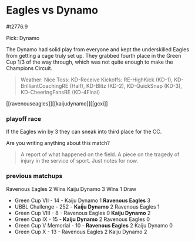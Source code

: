 # Eagles vs Dynamo

#t2776.9

Pick: Dynamo

The Dynamo had solid play from everyone and kept the underskilled Eagles from getting a cage truly set up. They grabbed fourth place in the Green Cup 1/3 of the way through, which was not quite enough to make the Champions Circuit.

> Weather: Nice
> Toss: KD-Receive
> Kickoffs: RE-HighKick (KD-1), KD-BrilliantCoachingRE (Half), KD-Blitz (KD-2), KD-QuickSnap (KD-3), KD-CheeringFansRE (KD-4Final)

[[ravenouseagles]][[kaijudynamo]][[gcxi]]



### playoff race

If the Eagles win by 3 they can sneak into third place for the CC.

Are you writing anything about this match?

> A report of what happened on the field.
> A piece on the tragedy of injury in the service of sport.
> Just notes for now.

### previous matchups

Ravenous Eagles 2 Wins
Kaiju Dynamo 3 Wins
1 Draw


* Green Cup VII - 14 - Kaiju Dynamo 1 **Ravenous Eagles** 3
* UBBL Challenge - 252 - **Kaiju Dynamo** 2 Ravenous Eagles 1
* Green Cup VIII - 8 - Ravenous Eagles 0 **Kaiju Dynamo** 2
* Green Cup IX - 15 - **Kaiju Dynamo** 2 Ravenous Eagles 0
* Green Cup V Memorial - 10 - **Ravenous Eagles** 2 Kaiju Dynamo 0
* Green Cup X - 13 - Ravenous Eagles 2 Kaiju Dynamo 2
